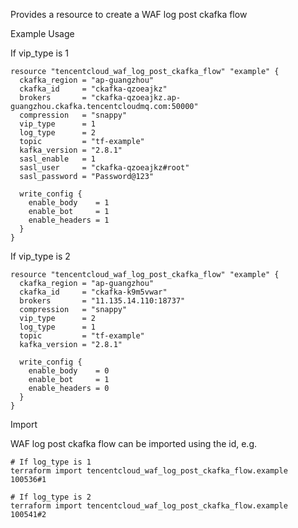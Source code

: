 Provides a resource to create a WAF log post ckafka flow

Example Usage

If vip_type is 1

```hcl
resource "tencentcloud_waf_log_post_ckafka_flow" "example" {
  ckafka_region = "ap-guangzhou"
  ckafka_id     = "ckafka-qzoeajkz"
  brokers       = "ckafka-qzoeajkz.ap-guangzhou.ckafka.tencentcloudmq.com:50000"
  compression   = "snappy"
  vip_type      = 1
  log_type      = 2
  topic         = "tf-example"
  kafka_version = "2.8.1"
  sasl_enable   = 1
  sasl_user     = "ckafka-qzoeajkz#root"
  sasl_password = "Password@123"

  write_config {
    enable_body    = 1
    enable_bot     = 1
    enable_headers = 1
  }
}
```

If vip_type is 2

```hcl
resource "tencentcloud_waf_log_post_ckafka_flow" "example" {
  ckafka_region = "ap-guangzhou"
  ckafka_id     = "ckafka-k9m5vwar"
  brokers       = "11.135.14.110:18737"
  compression   = "snappy"
  vip_type      = 2
  log_type      = 1
  topic         = "tf-example"
  kafka_version = "2.8.1"

  write_config {
    enable_body    = 0
    enable_bot     = 1
    enable_headers = 0
  }
}
```

Import

WAF log post ckafka flow can be imported using the id, e.g.

```
# If log_type is 1
terraform import tencentcloud_waf_log_post_ckafka_flow.example 100536#1

# If log_type is 2
terraform import tencentcloud_waf_log_post_ckafka_flow.example 100541#2
```
